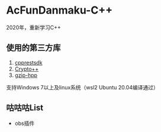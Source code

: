 # AcFunDanmaku-C++

2020年，重新学习C++

## 使用的第三方库
1. [cpprestsdk](https://github.com/microsoft/cpprestsdk)
2. [Crypto++](https://www.cryptopp.com/)
3. [gzip-hpp](https://github.com/mapbox/gzip-hpp)

支持Windows 7以上及linux系统（wsl2 Ubuntu 20.04编译通过）

## 咕咕咕List
* obs插件
